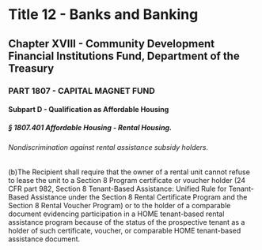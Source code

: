 
# Title 12 - Banks and Banking
## Chapter XVIII - Community Development Financial Institutions Fund, Department of the Treasury
### PART 1807 - CAPITAL MAGNET FUND
#### Subpart D - Qualification as Affordable Housing
##### § 1807.401 Affordable Housing - Rental Housing.
###### Nondiscrimination against rental assistance subsidy holders.

(b)The Recipient shall require that the owner of a rental unit cannot refuse to lease the unit to a Section 8 Program certificate or voucher holder (24 CFR part 982, Section 8 Tenant-Based Assistance: Unified Rule for Tenant-Based Assistance under the Section 8 Rental Certificate Program and the Section 8 Rental Voucher Program) or to the holder of a comparable document evidencing participation in a HOME tenant-based rental assistance program because of the status of the prospective tenant as a holder of such certificate, voucher, or comparable HOME tenant-based assistance document.
